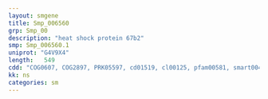 ```yaml
---
layout: smgene
title: Smp_006560
grp: Smp_00
description: "heat shock protein 67b2"
smp: Smp_006560.1
uniprot: "G4V9X4"
length:   549
cdd: "COG0607, COG2897, PRK05597, cd01519, cl00125, pfam00581, smart00450"
kk: ns
categories: sm
---
```

